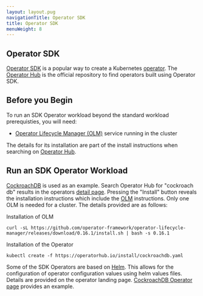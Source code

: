 ```yaml
---
layout: layout.pug
navigationTitle: Operator SDK
title: Operator SDK
menuWeight: 8
---
```


<!-- markdownlint-disable MD004 MD007 MD025 MD030 -->

## Operator SDK

[Operator SDK][operator-sdk] is a popular way to create a Kubernetes [operator][operator]. The [Operator Hub][operator-hub] is the official repository to find operators built using Operator SDK.

## Before you Begin
To run an SDK Operator workload beyond the standard workload prerequisties, you will need:

- [Operator Lifecycle Manager (OLM)][olm] service running in the cluster

The details for its installation are part of the install instructions when searching on [Operator Hub][operator-hub].

## Run an SDK Operator Workload

[CockroachDB][cockroach] is used as an example. Search Operator Hub for "cockroach db" results in the operators [detail page][cockroach-operator]. Pressing the "Install" button reveals the installation instructions which include the [OLM][olm] instructions. Only one OLM is needed for a cluster. The details provided are as follows:

Installation of OLM

```shell
curl -sL https://github.com/operator-framework/operator-lifecycle-manager/releases/download/0.16.1/install.sh | bash -s 0.16.1
```

Installation of the Operator

```shell
kubectl create -f https://operatorhub.io/install/cockroachdb.yaml
```

Some of the SDK Operators are based on [Helm][helm]. This allows for the configuration of operator configuration values using helm values files. Details are provided on the operator landing page. [CockroachDB Operator page][cockroach-operator] provides an example.

[cockroach]: https://github.com/cockroachdb/cockroach
[cockroach-operator]: https://operatorhub.io/operator/cockroachdb
[helm]: ../../helm
[olm]: https://sdk.operatorframework.io/docs/olm-integration/
[operator]: ..
[operator-sdk]: https://sdk.operatorframework.io/
[operator-hub]: https://operatorhub.io/
